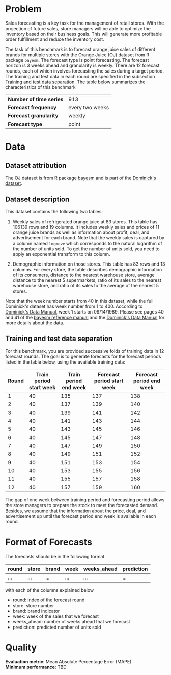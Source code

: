 # Problem

Sales forecasting is a key task for the management of retail stores. With the projection of future sales, store managers will be able to optimize
the inventory based on their business goals. This will generate more profitable order fulfillment and reduce the inventory cost.

The task of this benchmark is to forecast orange juice sales of different brands for multiple stores with the Orange Juice (OJ) dataset from R package
`bayesm`. The forecast type is point forecasting. The forecast horizon is 3 weeks ahead and granularity is weekly. There are 12 forecast rounds, each of
which involves forecasting the sales during a target period. The training and test data in each round are specified in the subsection [Training and test data
separation](#training-and-test-data-separation). The table below summarizes the characteristics of this benchmark

|  |  |
| ----------------------------------- | - |
| **Number of time series**           | 913 |
| **Forecast frequency**   | every two weeks |
| **Forecast granularity**         | weekly |
| **Forecast type**                   | point |

# Data

## Dataset attribution

The OJ dataset is from R package [bayesm](https://cran.r-project.org/web/packages/bayesm/index.html) and is part of the [Dominick's dataset](https://www.chicagobooth.edu/research/kilts/datasets/dominicks).

## Dataset description

This dataset contains the following two tables:

1. Weekly sales of refrigerated orange juice at 83 stores. This table has 106139 rows and 19 columns. It includes weekly sales and prices of 11 orange juice
brands as well as information about profit, deal, and advertisement for each brand. Note that the weekly sales is captured by a column named `logmove` which
corresponds to the natural logarithm of the number of units sold. To get the number of units sold, you need to apply an exponential transform to this column.

2. Demographic information on those stores. This table has 83 rows and 13 columns. For every store, the table describes demographic information of its consumers,
distance to the nearest warehouse store, average distance to the nearest 5 supermarkets, ratio of its sales to the nearest warehouse store, and ratio of its sales
to the average of the nearest 5 stores.

Note that the week number starts from 40 in this dataset, while the full Dominick's dataset has week number from 1 to 400. According to [Dominick's Data Manual](https://www.chicagobooth.edu/-/media/enterprise/centers/kilts/datasets/dominicks-dataset/dominicks-manual-and-codebook_kiltscenter.aspx), week 1 starts on 09/14/1989.
Please see pages 40 and 41 of the [bayesm reference manual](https://cran.r-project.org/web/packages/bayesm/bayesm.pdf) and the [Dominick's Data Manual](https://www.chicagobooth.edu/-/media/enterprise/centers/kilts/datasets/dominicks-dataset/dominicks-manual-and-codebook_kiltscenter.aspx) for more details about the data.


## Training and test data separation

For this benchmark, you are provided successive folds of training data in 12 forecast rounds. The goal is to generate forecasts for the forecast periods listed
in the table below, using the available training data:

| **Round** | **Train period start week** | **Train period end week** | **Forecast period start week** | **Forecast period end week** |
| -------- | --------------- | ------------------ | ------------------------- | ----------------------- |
| 1 | 40 | 135 | 137 | 138 |
| 2 | 40 | 137 | 139 | 140 |
| 3 | 40 | 139 | 141 | 142 |
| 4 | 40 | 141 | 143 | 144 |
| 5 | 40 | 143 | 145 | 146 |
| 6 | 40 | 145 | 147 | 148 |
| 7 | 40 | 147 | 149 | 150 |
| 8 | 40 | 149 | 151 | 152 |
| 9 | 40 | 151 | 153 | 154 |
| 10 | 40 | 153 | 155 | 156 |
| 11 | 40 | 155 | 157 | 158 |
| 12 | 40 | 157 | 159 | 160 |

The gap of one week between training period and forecasting period allows the store managers to prepare the
stock to meet the forecasted demand. Besides, we assume that the information about the price, deal, and advertisement up until the forecast period end week is available in each round.

# Format of Forecasts

The forecasts should be in the following format

| round | store | brand | week | weeks_ahead | prediction |
| --------- | ---------- | ---------- | ---------- | ---------- | ---------- |
| ... | ... | ... | ... | ... | ... |

with each of the columns explained below
* round: index of the forecast round
* store: store number
* brand: brand indicator
* week: week of the sales that we forecast
* weeks_ahead: number of weeks ahead that we forecast
* prediction: predicted number of units sold  



# Quality

**Evaluation metric**: Mean Absolute Percentage Error (MAPE)  
**Minimum performance**: TBD  
